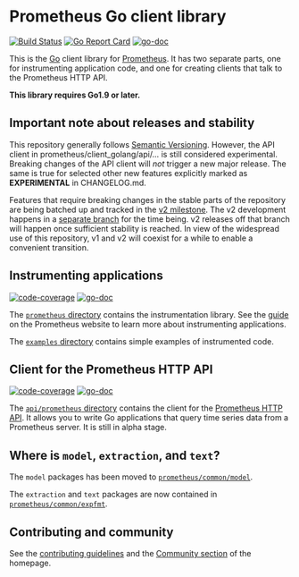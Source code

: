 # Prometheus Go client library

[![Build Status](https://travis-ci.org/prometheus/client_golang.svg?branch=master)](https://travis-ci.org/prometheus/client_golang)
[![Go Report Card](https://goreportcard.com/badge/github.com/JammyT/client_golang)](https://goreportcard.com/report/github.com/JammyT/client_golang)
[![go-doc](https://godoc.org/github.com/JammyT/client_golang?status.svg)](https://godoc.org/github.com/JammyT/client_golang)

This is the [Go](http://golang.org) client library for
[Prometheus](http://prometheus.io). It has two separate parts, one for
instrumenting application code, and one for creating clients that talk to the
Prometheus HTTP API.

__This library requires Go1.9 or later.__

## Important note about releases and stability

This repository generally follows [Semantic
Versioning](https://semver.org/). However, the API client in
prometheus/client_golang/api/… is still considered experimental. Breaking
changes of the API client will _not_ trigger a new major release. The same is
true for selected other new features explicitly marked as **EXPERIMENTAL** in
CHANGELOG.md.

Features that require breaking changes in the stable parts of the repository
are being batched up and tracked in the [v2
milestone](https://github.com/JammyT/client_golang/milestone/2). The v2
development happens in a [separate
branch](https://github.com/JammyT/client_golang/tree/dev-v2) for the time
being. v2 releases off that branch will happen once sufficient stability is
reached. In view of the widespread use of this repository, v1 and v2 will
coexist for a while to enable a convenient transition.

## Instrumenting applications

[![code-coverage](http://gocover.io/_badge/github.com/JammyT/client_golang/prometheus)](http://gocover.io/github.com/JammyT/client_golang/prometheus) [![go-doc](https://godoc.org/github.com/JammyT/client_golang/prometheus?status.svg)](https://godoc.org/github.com/JammyT/client_golang/prometheus)

The
[`prometheus` directory](https://github.com/JammyT/client_golang/tree/master/prometheus)
contains the instrumentation library. See the
[guide](https://prometheus.io/docs/guides/go-application/) on the Prometheus
website to learn more about instrumenting applications.

The
[`examples` directory](https://github.com/JammyT/client_golang/tree/master/examples)
contains simple examples of instrumented code.

## Client for the Prometheus HTTP API

[![code-coverage](http://gocover.io/_badge/github.com/JammyT/client_golang/api/prometheus/v1)](http://gocover.io/github.com/JammyT/client_golang/api/prometheus/v1) [![go-doc](https://godoc.org/github.com/JammyT/client_golang/api/prometheus?status.svg)](https://godoc.org/github.com/JammyT/client_golang/api)

The
[`api/prometheus` directory](https://github.com/JammyT/client_golang/tree/master/api/prometheus)
contains the client for the
[Prometheus HTTP API](http://prometheus.io/docs/querying/api/). It allows you
to write Go applications that query time series data from a Prometheus
server. It is still in alpha stage.

## Where is `model`, `extraction`, and `text`?

The `model` packages has been moved to
[`prometheus/common/model`](https://github.com/JammyT/common/tree/master/model).

The `extraction` and `text` packages are now contained in
[`prometheus/common/expfmt`](https://github.com/JammyT/common/tree/master/expfmt).

## Contributing and community

See the [contributing guidelines](CONTRIBUTING.md) and the
[Community section](http://prometheus.io/community/) of the homepage.
